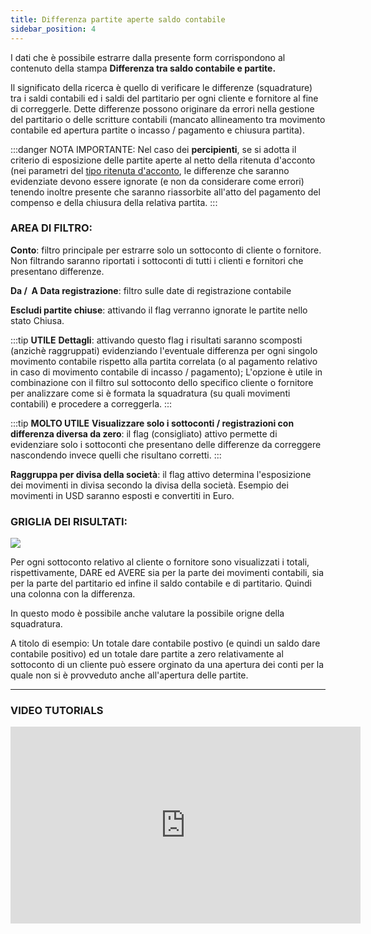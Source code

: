 ```yaml
---
title: Differenza partite aperte saldo contabile
sidebar_position: 4
---
```


I dati che è possibile estrarre dalla presente form corrispondono al contenuto della stampa **Differenza tra saldo contabile e partite.**

Il significato della ricerca è quello di verificare le differenze (squadrature) tra i saldi contabili ed i saldi del partitario per ogni cliente e fornitore al fine di correggerle. Dette differenze possono originare da errori nella gestione del partitario o delle scritture contabili (mancato allineamento tra movimento contabile ed apertura partite o incasso / pagamento e chiusura partita).

:::danger NOTA IMPORTANTE:
Nel caso dei **percipienti**, se si adotta il criterio di esposizione delle partite aperte al netto della ritenuta d'acconto (nei parametri del [tipo ritenuta d'acconto](/docs/configurations/tables/finance/withholding-tax-types), le differenze che saranno evidenziate devono essere ignorate (e non da considerare come errori) tenendo inoltre presente che saranno riassorbite all'atto del pagamento del compenso e della chiusura della relativa partita.
:::


### **AREA DI FILTRO**:

**Conto**: filtro principale per estrarre solo un sottoconto di cliente o fornitore. Non filtrando saranno riportati i sottoconti di tutti i clienti e fornitori che presentano differenze.

**Da /  A Data registrazione**: filtro sulle date di registrazione contabile

**Escludi partite chiuse**: attivando il flag verranno ignorate le partite nello stato Chiusa.

:::tip **UTILE**
**Dettagli**: attivando questo flag i risultati saranno scomposti (anzichè raggruppati) evidenziando l'eventuale differenza per ogni singolo movimento contabile rispetto alla partita correlata (o al pagamento relativo in caso di movimento contabile di incasso / pagamento); L'opzione è utile in combinazione con il filtro sul sottoconto dello specifico cliente o fornitore per analizzare come si è formata la squadratura (su quali movimenti contabili) e procedere a correggerla.
:::

:::tip **MOLTO UTILE**
**Visualizzare solo i sottoconti / registrazioni con differenza diversa da zero**: il flag (consigliato) attivo permette di evidenziare solo i sottoconti che presentano delle differenze da correggere nascondendo invece quelli che risultano corretti.
:::

**Raggruppa per divisa della società**: il flag attivo determina l'esposizione dei movimenti in divisa secondo la divisa della società. Esempio dei movimenti in USD saranno esposti e convertiti in Euro.

### **GRIGLIA DEI RISULTATI**:

![](/img/it-it/finance-area/maturity-values/maturity-values/difference-between-maturity-value-and-ledger-balance/image1.png)

Per ogni sottoconto relativo al cliente o fornitore sono visualizzati i totali, rispettivamente, DARE ed AVERE sia per la parte dei movimenti contabili, sia per la parte del partitario ed infine il saldo contabile e di partitario. Quindi una colonna con la differenza.

In questo modo è possibile anche valutare la possibile origne della squadratura.

A titolo di esempio: Un totale dare contabile postivo (e quindi un saldo dare contabile positivo) ed un totale dare partite a zero relativamente al sottoconto di un cliente può essere orginato da una apertura dei conti per la quale non si è provveduto anche all'apertura delle partite. 

---

### **VIDEO TUTORIALS**

<iframe width="560" height="315" src="https://www.youtube.com/embed/Phu6-Q4ZF7o" title="YouTube video player" frameborder="0" allowfullscreen= "true"></iframe>

